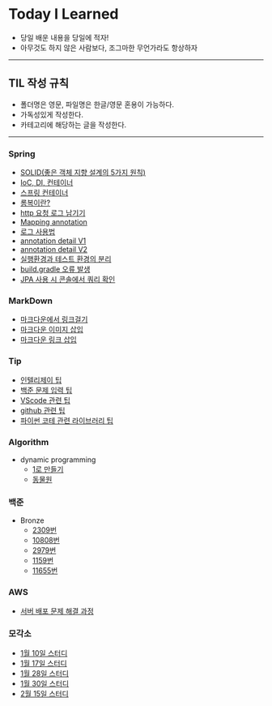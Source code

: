 # Today I Learned

* 당일 배운 내용을 당일에 적자!
* 아무것도 하지 않은 사람보다, 조그마한 무언가라도 항상하자
---
## TIL 작성 규칙
* 폴더명은 영문, 파일명은 한글/영문 혼용이 가능하다.
* 가독성있게 작성한다.
* 카테고리에 해당하는 글을 작성한다.
--- 
### Spring
* [SOLID(좋은 객체 지향 설계의 5가지 원칙)](https://github.com/JAEYEONsss/TIL/blob/main/Spring/SOLID.md)
* [IoC, DI, 컨테이너](https://github.com/JAEYEONsss/TIL/blob/main/Spring/Basic.md)
* [스프링 컨테이너](https://github.com/JAEYEONsss/TIL/blob/main/Spring/SpringContainer.md)
* [롬복이란?](https://github.com/JAEYEONsss/TIL/blob/main/Spring/Lombok.md)
* [http 요청 로그 남기기](https://github.com/JAEYEONsss/TIL/blob/main/Spring/CheckLog.md)
* [Mapping annotation](https://github.com/JAEYEONsss/TIL/blob/main/Spring/Mapping.md)
* [로그 사용법](https://github.com/JAEYEONsss/TIL/blob/main/Spring/LogBasic.md)
* [annotation detail V1](https://github.com/JAEYEONsss/TIL/blob/main/Spring/MappingDetail.md)
* [annotation detail V2](https://github.com/JAEYEONsss/TIL/blob/main/MOGAKSO/0117/0117.md)
* [실행환경과 테스트 환경의 분리](https://github.com/JAEYEONsss/TIL/blob/main/Spring/SeparationTest.md)
* [build.gradle 오류 발생](https://github.com/JAEYEONsss/TIL/blob/main/Spring/Error.md)
* [JPA 사용 시 콘솔에서 쿼리 확인](https://github.com/JAEYEONsss/TIL/blob/main/Spring/JPA_log.md)


### MarkDown
* [마크다운에서 링크걸기](https://github.com/JAEYEONsss/TIL/blob/main/MarkDown/Link.md)
* [마크다운 이미지 삽입](https://github.com/JAEYEONsss/TIL/blob/main/MarkDown/Image.md)
* [마크다운 링크 삽입](https://github.com/JAEYEONsss/TIL/blob/main/MarkDown/Code.md)

### Tip
* [인텔리제이 팁](https://github.com/JAEYEONsss/TIL/blob/main/TIP/ShortCut.md)
* [백준 문제 입력 팁](https://github.com/JAEYEONsss/TIL/blob/main/TIP/BaekJoon.md)
* [VScode 관련 팁](https://github.com/JAEYEONsss/TIL/blob/main/TIP/VScode.md)
* [github 관련 팁](https://github.com/JAEYEONsss/TIL/blob/main/TIP/Github.md)
* [파이썬 코테 관련 라이브러리 팁](https://github.com/JAEYEONsss/TIL/blob/main/TIP/%EB%9D%BC%EC%9D%B4%EB%B8%8C%EB%9F%AC%EB%A6%AC.md)

### Algorithm
- dynamic programming
    * [1로 만들기](https://github.com/JAEYEONsss/TIL/tree/main/DP/1463)
    * [동물원](https://github.com/JAEYEONsss/TIL/tree/main/DP/1309)

### 백준
- Bronze
    * [2309번](https://github.com/JAEYEONsss/TIL/blob/main/Bronze/2309.py)
    * [10808번](https://github.com/JAEYEONsss/TIL/blob/main/Bronze/10808.py)
    * [2979번](https://github.com/JAEYEONsss/TIL/blob/main/Bronze/2979.py)
    * [1159번](https://github.com/JAEYEONsss/TIL/blob/main/Bronze/1159.py)
    * [11655번](https://github.com/JAEYEONsss/TIL/blob/main/Bronze/11655.py)
### AWS
* [서버 배포 문제 해결 과정](https://github.com/JAEYEONsss/TIL/blob/main/AWS/%EB%AA%A8%EA%B0%81%EC%86%8C_0130_%EA%B4%80%EB%A0%A8.md)

### 모각소
* [1월 10일 스터디](https://github.com/JAEYEONsss/TIL/blob/main/MOGAKSO/0110/0110.md)
* [1월 17일 스터디](https://github.com/JAEYEONsss/TIL/blob/main/MOGAKSO/0117/0117.md)
* [1월 28일 스터디](https://github.com/JAEYEONsss/TIL/blob/main/MOGAKSO/0128/0128.md)
* [1월 30일 스터디](https://github.com/JAEYEONsss/TIL/blob/main/MOGAKSO/0130/0130.md)
* [2월 15일 스터디](https://github.com/JAEYEONsss/TIL/blob/main/MOGAKSO/0215/0215.md)
